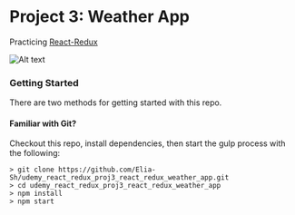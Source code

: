 # Project 3: Weather App

Practicing [React-Redux](https://www.udemy.com/react-redux/)

![Alt text](/weather_app.gif?raw=true "Weather App")

### Getting Started

There are two methods for getting started with this repo.

#### Familiar with Git?
Checkout this repo, install dependencies, then start the gulp process with the following:

```
> git clone https://github.com/Elia-Sh/udemy_react_redux_proj3_react_redux_weather_app.git
> cd udemy_react_redux_proj3_react_redux_weather_app
> npm install
> npm start
```
